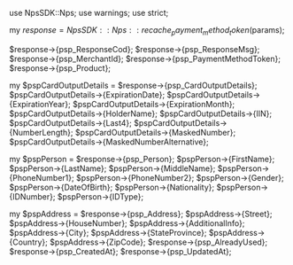 use NpsSDK::Nps;
use warnings;
use strict;

my $response = NpsSDK::Nps::recache_payment_method_token($params);

$response->{psp_ResponseCod};
$response->{psp_ResponseMsg};
$response->{psp_MerchantId};
$response->{psp_PaymentMethodToken};
$response->{psp_Product};

my $pspCardOutputDetails = $response->{psp_CardOutputDetails};
$pspCardOutputDetails->{ExpirationDate};
$pspCardOutputDetails->{ExpirationYear};
$pspCardOutputDetails->{ExpirationMonth};
$pspCardOutputDetails->{HolderName};
$pspCardOutputDetails->{IIN};
$pspCardOutputDetails->{Last4};
$pspCardOutputDetails->{NumberLength};
$pspCardOutputDetails->{MaskedNumber};
$pspCardOutputDetails->{MaskedNumberAlternative};

my $pspPerson = $response->{psp_Person};
$pspPerson->{FirstName};
$pspPerson->{LastName};
$pspPerson->{MiddleName};
$pspPerson->{PhoneNumber1};
$pspPerson->{PhoneNumber2};
$pspPerson->{Gender};
$pspPerson->{DateOfBirth};
$pspPerson->{Nationality};
$pspPerson->{IDNumber};
$pspPerson->{IDType};

my $pspAddress = $response->{psp_Address};
$pspAddress->{Street};
$pspAddress->{HouseNumber};
$pspAddress->{AdditionalInfo};
$pspAddress->{City};
$pspAddress->{StateProvince};
$pspAddress->{Country};
$pspAddress->{ZipCode};
$response->{psp_AlreadyUsed};
$response->{psp_CreatedAt};
$response->{psp_UpdatedAt};
